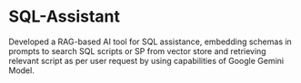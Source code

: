 # SQL-Assistant

Developed a RAG-based AI tool for SQL assistance, embedding schemas in prompts to search SQL scripts or SP from vector store and retrieving relevant script as per user request by using capabilities of Google Gemini Model.
